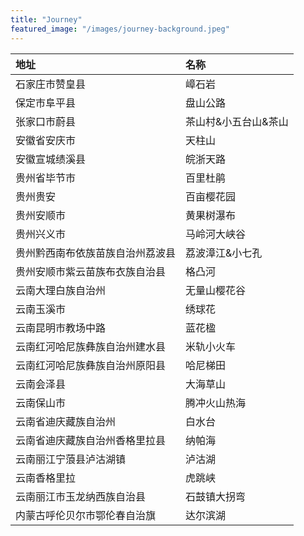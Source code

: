```yaml
---
title: "Journey"
featured_image: "/images/journey-background.jpeg"
---
```


| 地址 							| 名称 					|
| :------ 						| :------ 				|
| 石家庄市赞皇县 					| 嶂石岩 				|
| 保定市阜平县 					| 盘山公路				|
| 张家口市蔚县					| 茶山村&小五台山&茶山		|
| 安徽省安庆市					| 天柱山					|
| 安徽宣城绩溪县					| 皖浙天路				|
| 贵州省毕节市					| 百里杜鹃				|
| 贵州贵安						| 百亩樱花园				|
| 贵州安顺市						| 黄果树瀑布				|
| 贵州兴义市						| 马岭河大峡谷			|
| 贵州黔西南布依族苗族自治州荔波县	| 荔波漳江&小七孔			|
| 贵州安顺市紫云苗族布衣族自治县		| 格凸河					|
| 云南大理白族自治州				| 无量山樱花谷			|
| 云南玉溪市						| 绣球花					|
| 云南昆明市教场中路				| 蓝花楹					|
| 云南红河哈尼族彝族自治州建水县		| 米轨小火车				|
| 云南红河哈尼族彝族自治州原阳县		| 哈尼梯田				|
| 云南会泽县						| 大海草山				|
| 云南保山市						| 腾冲火山热海			|
| 云南省迪庆藏族自治州 			| 白水台					|
| 云南省迪庆藏族自治州香格里拉县		| 纳帕海					|
| 云南丽江宁蒗县泸沽湖镇 			| 泸沽湖					|
| 云南香格里拉 					| 虎跳峡					|
| 云南丽江市玉龙纳西族自治县		| 石鼓镇大拐弯			|
| 内蒙古呼伦贝尔市鄂伦春自治旗		| 达尔滨湖				|
